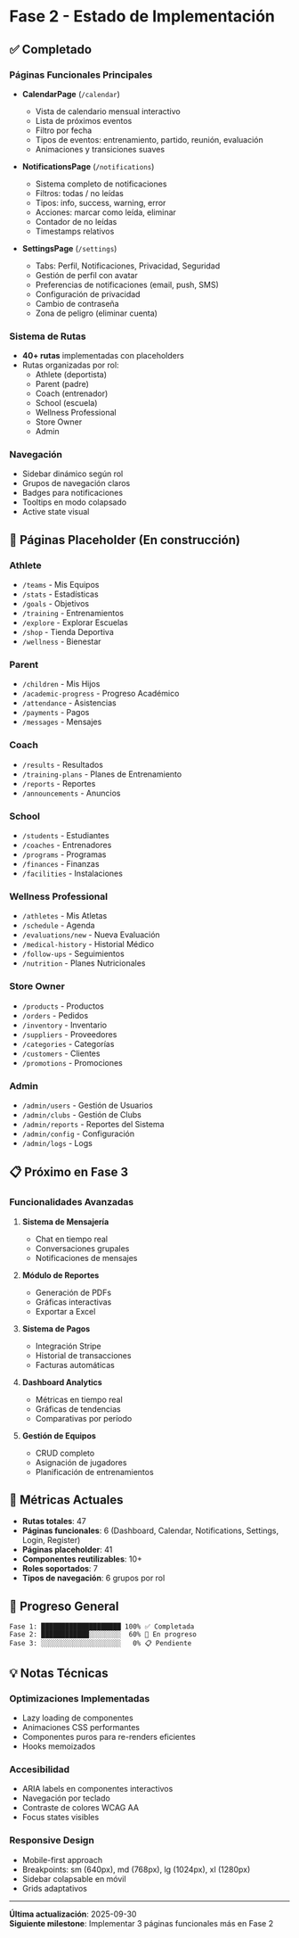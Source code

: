 # Fase 2 - Estado de Implementación

## ✅ Completado

### Páginas Funcionales Principales
- **CalendarPage** (`/calendar`)
  - Vista de calendario mensual interactivo
  - Lista de próximos eventos
  - Filtro por fecha
  - Tipos de eventos: entrenamiento, partido, reunión, evaluación
  - Animaciones y transiciones suaves

- **NotificationsPage** (`/notifications`)
  - Sistema completo de notificaciones
  - Filtros: todas / no leídas
  - Tipos: info, success, warning, error
  - Acciones: marcar como leída, eliminar
  - Contador de no leídas
  - Timestamps relativos

- **SettingsPage** (`/settings`)
  - Tabs: Perfil, Notificaciones, Privacidad, Seguridad
  - Gestión de perfil con avatar
  - Preferencias de notificaciones (email, push, SMS)
  - Configuración de privacidad
  - Cambio de contraseña
  - Zona de peligro (eliminar cuenta)

### Sistema de Rutas
- **40+ rutas** implementadas con placeholders
- Rutas organizadas por rol:
  - Athlete (deportista)
  - Parent (padre)
  - Coach (entrenador)
  - School (escuela)
  - Wellness Professional
  - Store Owner
  - Admin

### Navegación
- Sidebar dinámico según rol
- Grupos de navegación claros
- Badges para notificaciones
- Tooltips en modo colapsado
- Active state visual

## 🚧 Páginas Placeholder (En construcción)

### Athlete
- `/teams` - Mis Equipos
- `/stats` - Estadísticas
- `/goals` - Objetivos
- `/training` - Entrenamientos
- `/explore` - Explorar Escuelas
- `/shop` - Tienda Deportiva
- `/wellness` - Bienestar

### Parent
- `/children` - Mis Hijos
- `/academic-progress` - Progreso Académico
- `/attendance` - Asistencias
- `/payments` - Pagos
- `/messages` - Mensajes

### Coach
- `/results` - Resultados
- `/training-plans` - Planes de Entrenamiento
- `/reports` - Reportes
- `/announcements` - Anuncios

### School
- `/students` - Estudiantes
- `/coaches` - Entrenadores
- `/programs` - Programas
- `/finances` - Finanzas
- `/facilities` - Instalaciones

### Wellness Professional
- `/athletes` - Mis Atletas
- `/schedule` - Agenda
- `/evaluations/new` - Nueva Evaluación
- `/medical-history` - Historial Médico
- `/follow-ups` - Seguimientos
- `/nutrition` - Planes Nutricionales

### Store Owner
- `/products` - Productos
- `/orders` - Pedidos
- `/inventory` - Inventario
- `/suppliers` - Proveedores
- `/categories` - Categorías
- `/customers` - Clientes
- `/promotions` - Promociones

### Admin
- `/admin/users` - Gestión de Usuarios
- `/admin/clubs` - Gestión de Clubs
- `/admin/reports` - Reportes del Sistema
- `/admin/config` - Configuración
- `/admin/logs` - Logs

## 📋 Próximo en Fase 3

### Funcionalidades Avanzadas
1. **Sistema de Mensajería**
   - Chat en tiempo real
   - Conversaciones grupales
   - Notificaciones de mensajes

2. **Módulo de Reportes**
   - Generación de PDFs
   - Gráficas interactivas
   - Exportar a Excel

3. **Sistema de Pagos**
   - Integración Stripe
   - Historial de transacciones
   - Facturas automáticas

4. **Dashboard Analytics**
   - Métricas en tiempo real
   - Gráficas de tendencias
   - Comparativas por período

5. **Gestión de Equipos**
   - CRUD completo
   - Asignación de jugadores
   - Planificación de entrenamientos

## 🎯 Métricas Actuales

- **Rutas totales**: 47
- **Páginas funcionales**: 6 (Dashboard, Calendar, Notifications, Settings, Login, Register)
- **Páginas placeholder**: 41
- **Componentes reutilizables**: 10+
- **Roles soportados**: 7
- **Tipos de navegación**: 6 grupos por rol

## 🔄 Progreso General

```
Fase 1: ████████████████████ 100% ✅ Completada
Fase 2: ████████████░░░░░░░░  60% 🚧 En progreso
Fase 3: ░░░░░░░░░░░░░░░░░░░░   0% 📋 Pendiente
```

## 💡 Notas Técnicas

### Optimizaciones Implementadas
- Lazy loading de componentes
- Animaciones CSS performantes
- Componentes puros para re-renders eficientes
- Hooks memoizados

### Accesibilidad
- ARIA labels en componentes interactivos
- Navegación por teclado
- Contraste de colores WCAG AA
- Focus states visibles

### Responsive Design
- Mobile-first approach
- Breakpoints: sm (640px), md (768px), lg (1024px), xl (1280px)
- Sidebar colapsable en móvil
- Grids adaptativos

---

**Última actualización**: 2025-09-30  
**Siguiente milestone**: Implementar 3 páginas funcionales más en Fase 2
